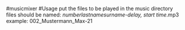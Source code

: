 #musicmixer
#Usage
put the files to be played in the music directory  
files should be named: *number*_*lastname*_*surname*-*delay, start time*.mp3 example: 002_Mustermann_Max-21  
